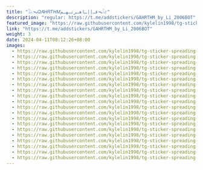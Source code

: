 ```yaml
---
title: "𓅓ᯓ𝑄𝐴𝐻𝑅𝑇𝐻𝑀قـ||ـاهـرتـهـمᯓ𓃠"
description: "regular: https://t.me/addstickers/GAHRTHM_by_Li_2006BOT"
featured_image: "https://raw.githubusercontent.com/kylelin1998/tg-sticker-spreading-worldwide-images/main/img/74067cd3-2fb0-428f-bd8e-096688c9ea92.jpg"
link: "https://t.me/addstickers/GAHRTHM_by_Li_2006BOT"
weight: 3
date: 2024-04-11T08:12:26+08:00
images:
  - https://raw.githubusercontent.com/kylelin1998/tg-sticker-spreading-worldwide-images/main/img/74067cd3-2fb0-428f-bd8e-096688c9ea92.jpg
  - https://raw.githubusercontent.com/kylelin1998/tg-sticker-spreading-worldwide-images/main/img/3ff0e3cd-a788-49cc-b6dc-3df65d70af3d.jpg
  - https://raw.githubusercontent.com/kylelin1998/tg-sticker-spreading-worldwide-images/main/img/008a6e29-0b84-44ae-a4a6-003bef657c21.jpg
  - https://raw.githubusercontent.com/kylelin1998/tg-sticker-spreading-worldwide-images/main/img/445e20f7-fbab-4687-9da6-e6b5b29c8c22.jpg
  - https://raw.githubusercontent.com/kylelin1998/tg-sticker-spreading-worldwide-images/main/img/36250611-0ff5-4988-a387-1eb5431e2da2.jpg
  - https://raw.githubusercontent.com/kylelin1998/tg-sticker-spreading-worldwide-images/main/img/4cd181de-aa2b-4e34-8434-005cffa3b7cc.jpg
  - https://raw.githubusercontent.com/kylelin1998/tg-sticker-spreading-worldwide-images/main/img/76c2d73f-1f9f-4eac-9d79-00c93e8a1c7b.jpg
  - https://raw.githubusercontent.com/kylelin1998/tg-sticker-spreading-worldwide-images/main/img/e917f5c2-80ca-4f52-a1c6-28cd831a7eb4.jpg
  - https://raw.githubusercontent.com/kylelin1998/tg-sticker-spreading-worldwide-images/main/img/d8783db1-01bd-4723-9c92-6734dbf556da.jpg
  - https://raw.githubusercontent.com/kylelin1998/tg-sticker-spreading-worldwide-images/main/img/e6a2bb3d-724d-496a-9222-9a821101a4c4.jpg
  - https://raw.githubusercontent.com/kylelin1998/tg-sticker-spreading-worldwide-images/main/img/42057a8d-369c-4247-8e65-2de22bfdea42.jpg
  - https://raw.githubusercontent.com/kylelin1998/tg-sticker-spreading-worldwide-images/main/img/8581010b-0808-4036-99b2-9063581da6ba.jpg
  - https://raw.githubusercontent.com/kylelin1998/tg-sticker-spreading-worldwide-images/main/img/b2d9ffad-86ab-4cd7-a9c4-975f8b67fcdb.jpg
  - https://raw.githubusercontent.com/kylelin1998/tg-sticker-spreading-worldwide-images/main/img/d2479c0b-5d8f-4606-aa6d-a467fd22781a.jpg
  - https://raw.githubusercontent.com/kylelin1998/tg-sticker-spreading-worldwide-images/main/img/19d5f25a-8ac1-416f-84d0-81c8002b5b07.jpg
  - https://raw.githubusercontent.com/kylelin1998/tg-sticker-spreading-worldwide-images/main/img/33bbb7a0-8f97-475a-a328-a73d9ac0f945.jpg
  - https://raw.githubusercontent.com/kylelin1998/tg-sticker-spreading-worldwide-images/main/img/b2ddd321-e75a-4685-b7cc-5a78d019c73d.jpg
  - https://raw.githubusercontent.com/kylelin1998/tg-sticker-spreading-worldwide-images/main/img/5acdfa20-23cc-454a-a582-8201ce722205.jpg
  - https://raw.githubusercontent.com/kylelin1998/tg-sticker-spreading-worldwide-images/main/img/6132ccad-b8db-4886-a34a-97b093fa6fc6.jpg
  - https://raw.githubusercontent.com/kylelin1998/tg-sticker-spreading-worldwide-images/main/img/166a13f4-0f26-478d-839b-ae7c3e55fd0c.jpg
---
```

